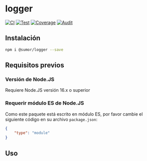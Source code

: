 # logger


[![CI](https://github.com/sumor-cloud/logger/actions/workflows/ci.yml/badge.svg)](https://github.com/sumor-cloud/logger/actions/workflows/ci.yml)
[![Test](https://github.com/sumor-cloud/logger/actions/workflows/ut.yml/badge.svg)](https://github.com/sumor-cloud/logger/actions/workflows/ut.yml)
[![Coverage](https://github.com/sumor-cloud/logger/actions/workflows/coverage.yml/badge.svg)](https://github.com/sumor-cloud/logger/actions/workflows/coverage.yml)
[![Audit](https://github.com/sumor-cloud/logger/actions/workflows/audit.yml/badge.svg)](https://github.com/sumor-cloud/logger/actions/workflows/audit.yml)

## Instalación
```bash
npm i @sumor/logger --save
```

## Requisitos previos

### Versión de Node.JS
Requiere Node.JS versión 16.x o superior

### Requerir módulo ES de Node.JS
Como este paquete está escrito en módulo ES,
por favor cambie el siguiente código en su archivo `package.json`:
```json
{
    "type": "module"
}
```

## Uso